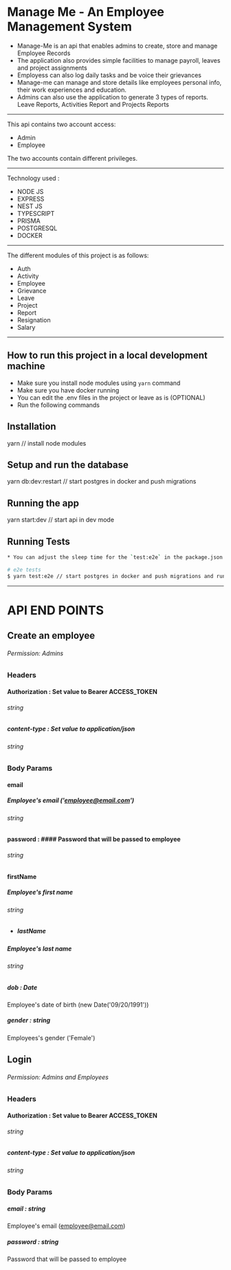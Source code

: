 # Manage Me - An Employee Management System

- Manage-Me is an api that enables admins to create, store and manage Employee Records
- The application also provides simple facilities to manage payroll, leaves and project assignments
- Employess can also log daily tasks and be voice their grievances
- Manage-me can manage and store details like employees personal info, their work experiences and education.
- Admins can also use the application to generate 3 types of reports. Leave Reports, Activities Report and Projects Reports

-------------

This api contains two account access:
- Admin
- Employee

The two accounts contain different privileges.

-------------
Technology used :
- NODE JS 
- EXPRESS
- NEST JS
- TYPESCRIPT 
- PRISMA
- POSTGRESQL
- DOCKER

-------------

The different modules of this project is as follows:
- Auth
- Activity
- Employee
- Grievance
- Leave
- Project
- Report
- Resignation
- Salary

-------------

## How to run this project in a local development machine
* Make sure you install node modules using `yarn` command
* Make sure you have docker running
* You can edit the .env files in the project or leave as is (OPTIONAL)
* Run the following commands
## Installation

yarn // install node modules

## Setup and run the database

yarn db:dev:restart // start postgres in docker and push migrations

## Running the app

yarn start:dev // start api in dev mode

## Running Tests

```bash
* You can adjust the sleep time for the `test:e2e` in the package.json file to suite your system speed.

# e2e tests
$ yarn test:e2e // start postgres in docker and push migrations and run the e2e test

```

-------------


# API END POINTS

## Create an employee
###### Permission: Admins

### Headers

#### Authorization : Set value to Bearer ACCESS_TOKEN
###### string

##### content-type  : Set value to application/json
###### string

### Body Params

#### email 
##### Employee's email ('employee@email.com')
###### string

#### password : #### Password that will be passed to employee
###### string

#### firstName
##### Employee's first name
###### string

* ##### lastName
##### Employee's last name 
###### string

##### dob : Date
Employee's date of birth (new Date('09/20/1991'))

##### gender : string
Employees's gender ('Female')


## Login
###### Permission: Admins and Employees

### Headers

#### Authorization : Set value to Bearer ACCESS_TOKEN
###### string

##### content-type  : Set value to application/json
###### string


### Body Params

##### email : string
Employee's email (employee@email.com)

##### password : string
Password that will be passed to employee


